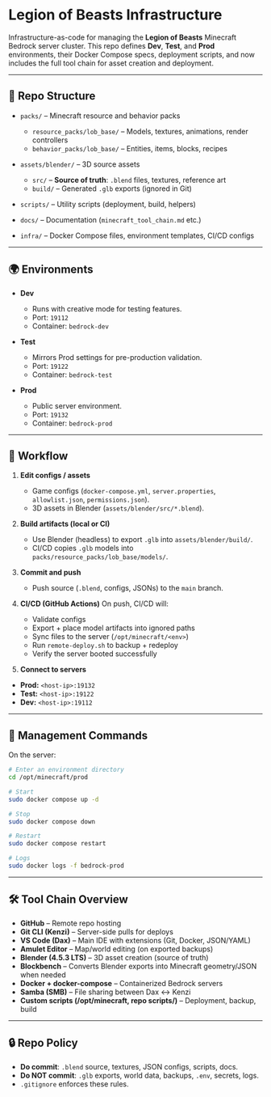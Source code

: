 # Legion of Beasts Infrastructure

Infrastructure-as-code for managing the **Legion of Beasts** Minecraft Bedrock server cluster.
This repo defines **Dev**, **Test**, and **Prod** environments, their Docker Compose specs, deployment scripts, and now includes the full tool chain for asset creation and deployment.

---

## 📂 Repo Structure

* `packs/` – Minecraft resource and behavior packs

  * `resource_packs/lob_base/` – Models, textures, animations, render controllers
  * `behavior_packs/lob_base/` – Entities, items, blocks, recipes
* `assets/blender/` – 3D source assets

  * `src/` – **Source of truth**: `.blend` files, textures, reference art
  * `build/` – Generated `.glb` exports (ignored in Git)
* `scripts/` – Utility scripts (deployment, build, helpers)
* `docs/` – Documentation (`minecraft_tool_chain.md` etc.)
* `infra/` – Docker Compose files, environment templates, CI/CD configs

---

## 🌍 Environments

* **Dev**

  * Runs with creative mode for testing features.
  * Port: `19112`
  * Container: `bedrock-dev`

* **Test**

  * Mirrors Prod settings for pre-production validation.
  * Port: `19122`
  * Container: `bedrock-test`

* **Prod**

  * Public server environment.
  * Port: `19132`
  * Container: `bedrock-prod`

---

## 🚀 Workflow

1. **Edit configs / assets**

   * Game configs (`docker-compose.yml`, `server.properties`, `allowlist.json`, `permissions.json`).
   * 3D assets in Blender (`assets/blender/src/*.blend`).

2. **Build artifacts (local or CI)**

   * Use Blender (headless) to export `.glb` into `assets/blender/build/`.
   * CI/CD copies `.glb` models into `packs/resource_packs/lob_base/models/`.

3. **Commit and push**

   * Push source (`.blend`, configs, JSONs) to the `main` branch.

4. **CI/CD (GitHub Actions)**
   On push, CI/CD will:

   * Validate configs
   * Export + place model artifacts into ignored paths
   * Sync files to the server (`/opt/minecraft/<env>`)
   * Run `remote-deploy.sh` to backup + redeploy
   * Verify the server booted successfully

5. **Connect to servers**

  * **Prod:** `<host-ip>:19132`
  * **Test:** `<host-ip>:19122`
  * **Dev:** `<host-ip>:19112`

---

## 🔧 Management Commands

On the server:

```bash
# Enter an environment directory
cd /opt/minecraft/prod

# Start
sudo docker compose up -d

# Stop
sudo docker compose down

# Restart
sudo docker compose restart

# Logs
sudo docker logs -f bedrock-prod
```

---

## 🛠️ Tool Chain Overview

* **GitHub** – Remote repo hosting
* **Git CLI (Kenzi)** – Server-side pulls for deploys
* **VS Code (Dax)** – Main IDE with extensions (Git, Docker, JSON/YAML)
* **Amulet Editor** – Map/world editing (on exported backups)
* **Blender (4.5.3 LTS)** – 3D asset creation (source of truth)
* **Blockbench** – Converts Blender exports into Minecraft geometry/JSON when needed
* **Docker + docker-compose** – Containerized Bedrock servers
* **Samba (SMB)** – File sharing between Dax ↔ Kenzi
* **Custom scripts (/opt/minecraft, repo scripts/)** – Deployment, backup, build

---

## 🔒 Repo Policy

* **Do commit**: `.blend` source, textures, JSON configs, scripts, docs.
* **Do NOT commit**: `.glb` exports, world data, backups, `.env`, secrets, logs.
* `.gitignore` enforces these rules.
